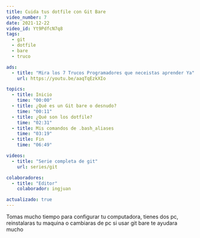 ```yaml
---
title: Cuida tus dotfile con Git Bare
video_number: 7
date: 2021-12-22
video_id: Yt9PdfcN7q8
tags:
  - git
  - dotfile
  - bare
  - truco

ads:
  - title: "Mira los 7 Trucos Programadores que neceistas aprender Ya"
    url: https://youtu.be/aaqTqEzkXIo

topics:
  - title: Inicio
    time: "00:00"
  - title: ¿Qué es un Git bare o desnudo?
    time: "00:11"
  - title: ¿Qué son los dotfile?
    time: "02:31"
  - title: Mis comandos de .bash_aliases
    time: "03:19"
  - title: Fin
    time: "06:49"

videos:
  - title: "Serie completa de git"
    url: series/git

colaboradores:
  - title: "Editor"
    colaborador: ingjuan

actualizado: true
---
```


Tomas mucho tiempo para configurar tu computadora, tienes dos pc, reinstalaras tu maquina o cambiaras de pc si usar git bare te ayudara mucho
